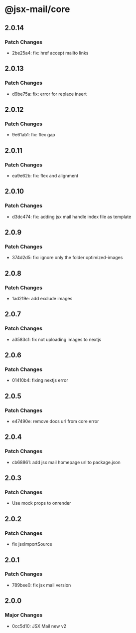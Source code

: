 # @jsx-mail/core

## 2.0.14

### Patch Changes

- 2be25a4: fix: href accept mailto links

## 2.0.13

### Patch Changes

- d9be75a: fix: error for replace insert

## 2.0.12

### Patch Changes

- 9e61ab1: fix: flex gap

## 2.0.11

### Patch Changes

- ea9e62b: fix: flex and alignment

## 2.0.10

### Patch Changes

- d3dc474: fix: adding jsx mail handle index file as template

## 2.0.9

### Patch Changes

- 374d2d5: fix: ignore only the folder optimized-images

## 2.0.8

### Patch Changes

- 1ad219e: add exclude images

## 2.0.7

### Patch Changes

- a3583c1: fix not uploading images to nextjs

## 2.0.6

### Patch Changes

- 01410b4: fixing nextjs error

## 2.0.5

### Patch Changes

- e47490e: remove docs url from core error

## 2.0.4

### Patch Changes

- cb68861: add jsx mail homepage url to package.json

## 2.0.3

### Patch Changes

- Use mock props to onrender

## 2.0.2

### Patch Changes

- fix jsxImportSource

## 2.0.1

### Patch Changes

- 789bee0: fix jsx mail version

## 2.0.0

### Major Changes

- 0cc5d10: JSX Mail new v2
